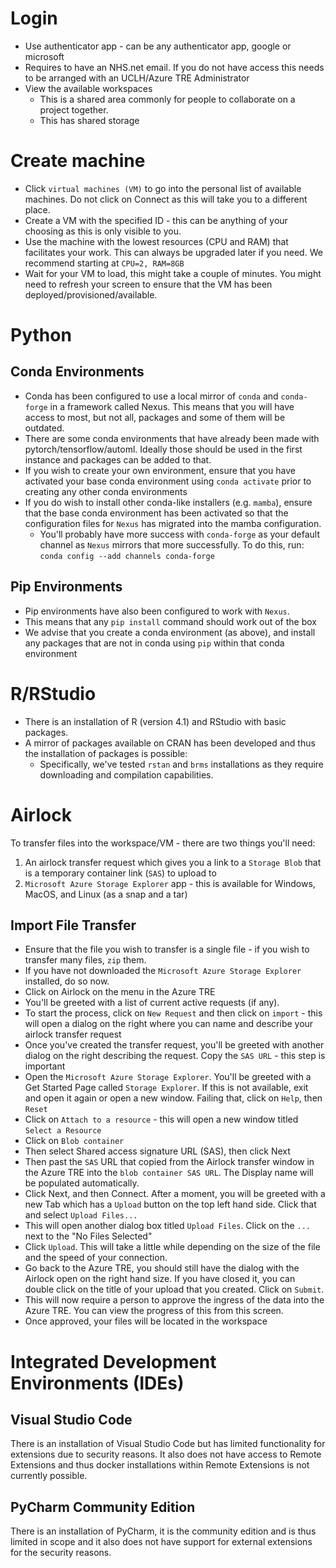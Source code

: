 # Login
- Use authenticator app - can be any authenticator app, google or microsoft
- Requires to have an NHS.net email. If you do not have access this needs to be arranged with an UCLH/Azure TRE Administrator
- View the available workspaces
	- This is a shared area commonly for people to collaborate on a project together.
	- This has shared storage 

# Create machine
- Click `virtual machines (VM)` to go into the personal list of available machines. Do not click on Connect as this will take you to a different place.
- Create a VM with the specified ID - this can be anything of your choosing as this is only visible to you.
- Use the machine with the lowest resources (CPU and RAM) that facilitates your work. This can always be upgraded later if you need. We recommend starting at `CPU=2, RAM=8GB`
- Wait for your VM to load, this might take a couple of minutes. You might need to refresh your screen to ensure that the VM has been deployed/provisioned/available.

# Python
## Conda Environments
- Conda has been configured to use a local mirror of `conda` and `conda-forge` in a framework called Nexus. This means that you will have access to most, but not all, packages and some of them will be outdated. 
- There are some conda environments that have already been made with pytorch/tensorflow/automl. Ideally those should be used in the first instance and packages can be added to that.
- If you wish to create your own environment, ensure that you have activated your base conda environment using `conda activate` prior to creating any other conda environments
- If you do wish to install other conda-like installers (e.g. `mamba`), ensure that the base conda environment has been activated so that the configuration files for `Nexus` has migrated into the mamba configuration. 
	- You'll probably have more success with `conda-forge` as your default channel as `Nexus` mirrors that more successfully. To do this, run: `conda config --add channels conda-forge`

## Pip Environments
- Pip environments have also been configured to work with `Nexus`. 
- This means that any `pip install` command should work out of the box
- We advise that you create a conda environment (as above), and install any packages that are not in conda using `pip` within that conda environment

# R/RStudio
- There is an installation of R (version 4.1) and RStudio with basic packages.
- A mirror of packages available on CRAN has been developed and thus the installation of packages is possible:
	- Specifically, we've tested `rstan` and `brms` installations as they require downloading and compilation capabilities.

# Airlock
To transfer files into the workspace/VM - there are two things you'll need:
1. An airlock transfer request which gives you a link to a `Storage Blob` that is a temporary container link (`SAS`) to upload to
2. `Microsoft Azure Storage Explorer` app - this is available for Windows, MacOS, and Linux (as a snap and a tar)

## Import File  Transfer 
- Ensure that the file you wish to transfer is a single file - if you wish to transfer many files, `zip` them.
- If you have not downloaded the `Microsoft Azure Storage Explorer` installed, do so now.
- Click on Airlock on the menu in the Azure TRE
- You'll be greeted with a list of current active requests (if any). 
- To start the process, click on `New Request` and then click on `import` - this will open a dialog on the right where you can name and describe your airlock transfer request
- Once you've created the transfer request, you'll be greeted with another dialog on the right describing the request. Copy the `SAS URL` - this step is important
- Open the `Microsoft Azure Storage Explorer`. You'll be greeted with a Get Started Page called `Storage Explorer`. If this is not available, exit and open it again or open a new window. Failing that, click on `Help`, then `Reset`
- Click on `Attach to a resource` - this will open a new window titled `Select a Resource`
- Click on `Blob container`
- Then select Shared access signature URL (SAS), then click Next
- Then past the `SAS` URL that copied from the Airlock transfer window in the Azure TRE into the `blob container SAS URL`. The Display name will be populated automatically.
- Click Next, and then Connect. After a moment, you will be greeted with a new Tab which has a `Upload` button on the top left hand side. Click that and select `Upload Files...`
- This will open another dialog box titled `Upload Files`. Click on the `...` next to the "No Files Selected"
- Click `Upload`. This will take a little while depending on the size of the file and the speed of your connection.
- Go back to the Azure TRE, you should still have the dialog with the Airlock open on the right hand size. If you have closed it, you can double click on the title of your upload that you created. Click on `Submit`.
- This will now require a person to approve the ingress of the data into the Azure TRE. You can view the progress of this from this screen.
- Once approved, your files will be located in the workspace


# Integrated Development Environments (IDEs)

## Visual Studio Code
There is an installation of Visual Studio Code but has limited functionality for extensions due to security reasons. It also does not have access to Remote Extensions and thus docker installations within Remote Extensions is not currently possible.

## PyCharm Community Edition
There is an installation of PyCharm, it is the community edition and is thus limited in scope and it also does not have support for external extensions for the security reasons.